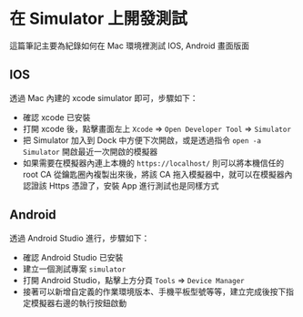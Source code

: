 # 在 Simulator 上開發測試

這篇筆記主要為紀錄如何在 Mac 環境裡測試 IOS, Android 畫面版面

## IOS
透過 Mac 內建的 xcode simulator 即可，步驟如下：
- 確認 xcode 已安裝
- 打開 xcode 後，點擊畫面左上 `Xcode` => `Open Developer Tool` => `Simulator`
- 把 Simulator 加入到 Dock 中方便下次開啟，或是透過指令 `open -a Simulator` 開啟最近一次開啟的模擬器
- 如果需要在模擬器內連上本機的 `https://localhost/` 則可以將本機信任的 root CA 從鑰匙圈內複製出來後，將該 CA 拖入模擬器中，就可以在模擬器內認證該 Https 憑證了，安裝 App 進行測試也是同樣方式

## Android
透過 Android Studio 進行，步驟如下：
- 確認 Android Studio 已安裝
- 建立一個測試專案 `simulator`
- 打開 Android Studio，點擊上方分頁 `Tools` => `Device Manager`
- 接著可以新增自定義的作業環境版本、手機平板型號等等，建立完成後按下指定模擬器右邊的執行按鈕啟動